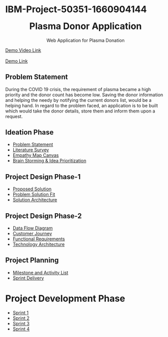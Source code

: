 # IBM-Project-50351-1660904144
<p align="center" style="margin-bottom: 0px !important;">
</p>
<h1 align="center" style="margin-top: 0px;">Plasma Donor Application</h1>

<p align="center" >Web Application for Plasma Donation</p>

[Demo Video Link](https://drive.google.com/file/d/1ZL4vQMQl0Ef-mJ_pD7S9XP6b90jEDo7-/view?usp=sharing)<br/><br/>
[Demo Link](http://169.51.205.192:30310/)

## Problem Statement

During the COVID 19 crisis, the requirement of plasma became a high priority and the donor count has become low. Saving the donor information and helping the needy by notifying the current donors list, would be a helping hand. In regard to the problem faced, an application is to be built which would take the donor details, store them and inform them upon a request.

## Ideation Phase

* [Problem Statement](https://github.com/IBM-EPBL/IBM-Project-50351-1660904144/blob/main/Pre-Development/Ideation%20Phase/Problem%20Statement.pdf)
* [Literature Survey](https://github.com/IBM-EPBL/IBM-Project-50351-1660904144/blob/main/Pre-Development/Ideation%20Phase/literature%20survey%20for%20plasma%20donor%20application.pdf)
* [Empathy Map Canvas](https://github.com/IBM-EPBL/IBM-Project-50351-1660904144/blob/main/Pre-Development/Ideation%20Phase/Plasma%20Donor%20Empathy%20Map.png)
* [Brain Storming & Idea Prioritization](https://github.com/IBM-EPBL/IBM-Project-50351-1660904144/blob/main/Pre-Development/Ideation%20Phase/Brain%20Storming%20%26%20Idea%20Prioritization.pdf)

## Project Design Phase-1

* [Proposed Solution](https://github.com/IBM-EPBL/IBM-Project-50351-1660904144/blob/main/Pre-Development/Project%20Design%20Phase-1/Proposed%20Solution.pdf)
* [Problem Solution Fit](https://github.com/IBM-EPBL/IBM-Project-50351-1660904144/blob/main/Pre-Development/Project%20Design%20Phase-1/Problem-Solution%20Fit.pdf)
* [Solution Architecture](https://github.com/IBM-EPBL/IBM-Project-50351-1660904144/blob/main/Pre-Development/Project%20Design%20Phase-1/Solution%20Architecture.pdf)

## Project Design Phase-2
* [Data Flow Diagram](https://github.com/IBM-EPBL/IBM-Project-50351-1660904144/blob/main/Pre-Development/Project%20Design%20Phase-2/Data%20Flow%20Diagram.pdf)
* [Customer Journey](https://github.com/IBM-EPBL/IBM-Project-50351-1660904144/blob/main/Pre-Development/Project%20Design%20Phase-2/Customer%20Jorney.pdf)
* [Functional Requirements](https://github.com/IBM-EPBL/IBM-Project-50351-1660904144/blob/main/Pre-Development/Project%20Design%20Phase-2/Functional%20Requirement.pdf)
* [Technology Architecture](https://github.com/IBM-EPBL/IBM-Project-50351-1660904144/blob/main/Pre-Development/Project%20Design%20Phase-2/Technology%20Stack.pdf)

## Project Planning
* [Milestone and Activity List](https://github.com/IBM-EPBL/IBM-Project-50351-1660904144/blob/main/Pre-Development/Project%20Planning/Milestone%20and%20Activity%20List.pdf)
* [Sprint Delivery](https://github.com/IBM-EPBL/IBM-Project-50351-1660904144/blob/main/Pre-Development/Project%20Planning/Sprint%20Delivery.pdf)

# Project Development Phase
* [Sprint 1](https://github.com/IBM-EPBL/IBM-Project-50351-1660904144/tree/main/Project%20Development%20Phase/Sprint%201)
* [Sprint 2](https://github.com/IBM-EPBL/IBM-Project-50351-1660904144/tree/main/Project%20Development%20Phase/Sprint%202)
* [Sprint 3](https://github.com/IBM-EPBL/IBM-Project-50351-1660904144/tree/main/Project%20Development%20Phase/Sprint%203)
* [Sprint 4](https://github.com/IBM-EPBL/IBM-Project-50351-1660904144/tree/main/Project%20Development%20Phase/Sprint%204)
